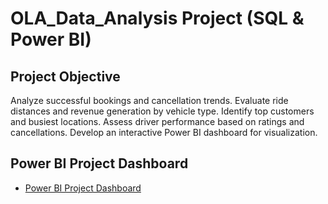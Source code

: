 # OLA_Data_Analysis Project (SQL & Power BI)
## Project Objective 
Analyze successful bookings and cancellation trends.
Evaluate ride distances and revenue generation by vehicle type.
Identify top customers and busiest locations.
Assess driver performance based on ratings and cancellations.
Develop an interactive Power BI dashboard for visualization.

## Power BI Project Dashboard
- <a href="https://github.com/Pranesh034/OLA_SQL-Power-BI-Project/blob/main/Overall.png">Power BI Project Dashboard</a>
